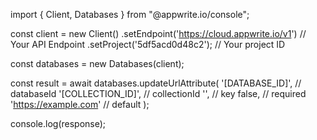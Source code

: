 import { Client, Databases } from "@appwrite.io/console";

const client = new Client()
    .setEndpoint('https://cloud.appwrite.io/v1') // Your API Endpoint
    .setProject('5df5acd0d48c2'); // Your project ID

const databases = new Databases(client);

const result = await databases.updateUrlAttribute(
    '[DATABASE_ID]', // databaseId
    '[COLLECTION_ID]', // collectionId
    '', // key
    false, // required
    'https://example.com' // default
);

console.log(response);
